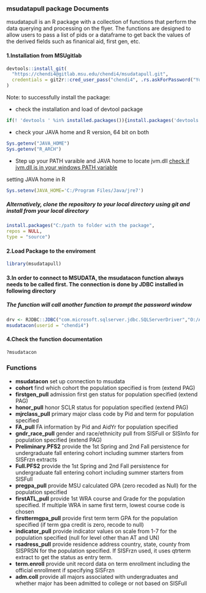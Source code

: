 ### msudatapull package Documents

msudatapull is an R package with a collection of functions that perform the data querying and processing on the flyer. The functions are designed to allow users to pass a list of pids or a dataframe to get back the values of the derived fields such as finanical aid, first gen, etc.

#### 1.Installation from MSUgitlab

``` r
devtools::install_git(
  "https://chendi4@gitlab.msu.edu/chendi4/msudatapull.git", 
  credentials = git2r::cred_user_pass("chendi4", .rs.askForPassword("Your Gitlab Password:"))
)
```

Note: to successfully install the package:

-   check the installation and load of devtool package

``` r
if(! 'devtools ' %in% installed.packages()){install.packages('devtools')}
```

-   check your JAVA home and R version, 64 bit on both

``` r
Sys.getenv("JAVA_HOME")
Sys.getenv("R_ARCH")
```

-   Step up your PATH varaible and JAVA home to locate jvm.dll [check if jvm.dll is in your windows PATH variable](https://stackoverflow.com/questions/7019912/using-the-rjava-package-on-win7-64-bit-with-r)

setting JAVA home in R

``` r
Sys.setenv(JAVA_HOME='C:/Program Files/Java/jre7')
```

##### Alternatively, clone the repository to your local directory using git and install from your local directory
```r
install.packages("C:/path to folder with the package", 
repos = NULL, 
type = "source")
```

#### 2.Load Package to the enviroment

``` r
library(msudatapull)
```

#### 3.In order to connect to MSUDATA, the msudatacon function always needs to be called first. The connection is done by JDBC installed in following directory

##### The function will call another function to prompt the password window

``` r
drv <- RJDBC::JDBC("com.microsoft.sqlserver.jdbc.SQLServerDriver","O:/Apps/Microsoft SQL Server/Microsoft JDBC Driver 4.0 for SQL Server/sqljdbc_4.0/enu/sqljdbc4.jar")
msudatacon(userid = "chendi4")
```

#### 4.Check the function documentation

``` r
?msudatacon
```

### Functions

-   **msudatacon** set up connection to msudata
-   **cohort** find which cohort the population specified is from (extend PAG)
-   **firstgen\_pull** admission first gen status for population specified (extend PAG)
-   **honor\_pull** honor SCLR status for population specified (extend PAG)
-   **mjrclass\_pull** primary major class code by Pid and term for population specified
-   **FA\_pull** FA information by Pid and AidYr for population specified
-   **gndr\_race\_pull** gender and race/ethnicity pull from SISFull or SISInfo for population specified (extend PAG)
-   **Preliminary.PFS2** provide the 1st Spring and 2nd Fall persistence for undergraduate fall entering cohort including summer starters from SISFrzn extracts
-   **Full.PFS2** provide the 1st Spring and 2nd Fall persistence for undergraduate fall entering cohort including summer starters from SISFull
-   **pregpa\_pull** provide MSU calculated GPA (zero recoded as Null) for the population specified
-   **firstATL\_pull** provide 1st WRA course and Grade for the population specified. If multiple WRA in same first term, lowest course code is chosen
-   **firsttermgpa\_pull** provide first term term GPA for the population specified (if term gpa credit is zero, recode to null)
-   **indicator\_pull** provide indicator values on scale from 1-7 for the population specified (null for level other than AT and UN)
-   **rsadress\_pull** provide residence address country, state, county from SISPRSN for the population specified. If SISFrzn used, it uses qtrterm extract to get the status as entry term.
-   **term.enroll** provide unit record data on term enrollment including the official enrollment if specifying SISFrzn
-   **adm.coll** provide all majors associated with undergraduates and whether major has been admitted to college or not based on SISFull
